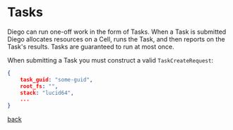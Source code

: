 # Tasks

Diego can run one-off work in the form of Tasks.  When a Task is submitted Diego allocates resources on a Cell, runs the Task, and then reports on the Task's results.  Tasks are guaranteed to run at most once.

When submitting a Task you must construct a valid `TaskCreateRequest`:

```json
{
    task_guid: "some-guid",
    root_fs: "",
    stack: "lucid64",
    ...
}
```

[back](README.md)